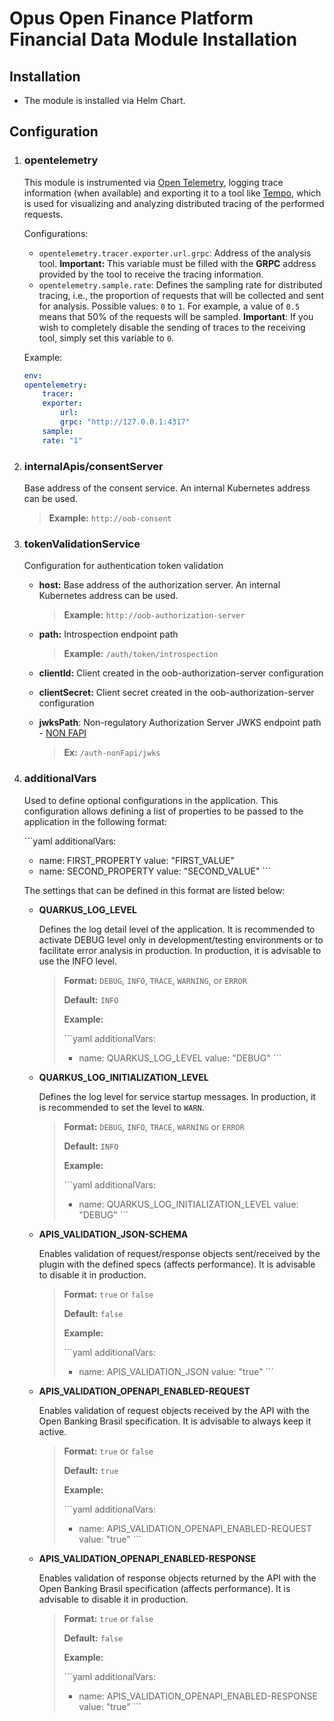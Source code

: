 # Opus Open Finance Platform Financial Data Module Installation

## Installation

- The module is installed via Helm Chart.

## Configuration

1. ### opentelemetry

    This module is instrumented via [Open Telemetry](https://opentelemetry.io/),
    logging trace information (when available) and exporting it to a tool like
    [Tempo](https://grafana.com/oss/tempo/), which is used for visualizing and
    analyzing distributed tracing of the performed requests.

    Configurations:

    * `opentelemetry.tracer.exporter.url.grpc`: Address of the analysis tool.
    **Important:** This variable must be filled with the **GRPC** address provided
    by the tool to receive the tracing information.
    * `opentelemetry.sample.rate`: Defines the sampling rate for distributed
    tracing, i.e., the proportion of requests that will be collected and sent for
    analysis. Possible values: `0` to `1`. For example, a value of `0.5` means that
    50% of the requests will be sampled. **Important**: If you wish to completely
    disable the sending of traces to the receiving tool, simply set this variable
    to `0`.

    Example:

    ```yaml
    env:
    opentelemetry:
        tracer:
        exporter:
            url:
            grpc: "http://127.0.0.1:4317"
        sample:
        rate: "1"
    ```

2. ### internalApis/consentServer

    Base address of the consent service. An internal Kubernetes address can be used.

    > **Example:** `http://oob-consent`

3. ### tokenValidationService

    Configuration for authentication token validation

    - **host:** Base address of the authorization server. An internal Kubernetes address can be used.

        > **Example:** `http://oob-authorization-server`

    - **path:** Introspection endpoint path

        > **Example:** `/auth/token/introspection`

    - **clientId:** Client created in the oob-authorization-server configuration
  
    - **clientSecret:** Client secret created in the oob-authorization-server configuration

    - **jwksPath**: Non-regulatory Authorization Server JWKS endpoint path - [NON FAPI](../oob-authorization-server/readme.md#authnonfapibasepath)

        > **Ex:** `/auth-nonFapi/jwks`

4. ### additionalVars

    Used to define optional configurations in the application. This configuration allows defining a list of properties to be passed to the application in the following format:

    \```yaml
    additionalVars:
     - name: FIRST_PROPERTY
       value: "FIRST_VALUE"
     - name: SECOND_PROPERTY
       value: "SECOND_VALUE"
    \```

    The settings that can be defined in this format are listed below:

   - **QUARKUS_LOG_LEVEL**

        Defines the log detail level of the application. It is recommended to activate DEBUG level only in development/testing environments or to facilitate error analysis in production. In production, it is advisable to use the INFO level.

        > **Format:** `DEBUG`, `INFO`, `TRACE`, `WARNING`, or `ERROR`
        >
        > **Default:** `INFO`
        >
        > **Example:**
        >
        > \```yaml
        > additionalVars:
        >   - name: QUARKUS_LOG_LEVEL
        >     value: "DEBUG"
        > \```

   - **QUARKUS_LOG_INITIALIZATION_LEVEL**

        Defines the log level for service startup messages.
        In production, it is recommended to set the level to `WARN`.

        > **Format:** `DEBUG`, `INFO`, `TRACE`, `WARNING` or `ERROR`
        >
        > **Default:** `INFO`
        >
        > **Example:**
        >
        > \```yaml
        > additionalVars:
        >   - name: QUARKUS_LOG_INITIALIZATION_LEVEL
        >     value: "DEBUG"
        > \```

   - **APIS_VALIDATION_JSON-SCHEMA**

        Enables validation of request/response objects sent/received by the plugin with the defined specs (affects performance). It is advisable to disable it in production.

        > **Format:** `true` or `false`
        >
        > **Default:** `false`
        >
        > **Example:**
        >
        > \```yaml
        > additionalVars:
        >   - name: APIS_VALIDATION_JSON
        >     value: "true"
        > \```

   - **APIS_VALIDATION_OPENAPI_ENABLED-REQUEST**

        Enables validation of request objects received by the API with the Open Banking Brasil specification. It is advisable to always keep it active.

        > **Format:** `true` or `false`
        >
        > **Default:** `true`
        >
        > **Example:**
        >
        > \```yaml
        > additionalVars:
        >   - name: APIS_VALIDATION_OPENAPI_ENABLED-REQUEST
        >     value: "true"
        > \```

   - **APIS_VALIDATION_OPENAPI_ENABLED-RESPONSE**

        Enables validation of response objects returned by the API with the Open Banking Brasil specification (affects performance). It is advisable to disable it in production.

        > **Format:** `true` or `false`
        >
        > **Default:** `false`
        >
        > **Example:**
        >
        > \```yaml
        > additionalVars:
        >   - name: APIS_VALIDATION_OPENAPI_ENABLED-RESPONSE
        >     value: "true"
        > \```
